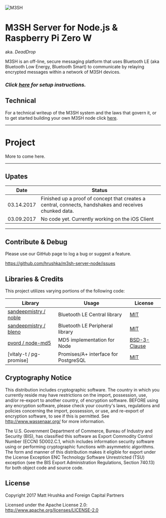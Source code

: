 ![M3SH](https://foreign.capital/github/m3sh-logo@2x.png)

# M3SH Server for Node.js & Raspberry Pi Zero W
aka. *DeadDrop*

M3SH is an off-line, secure messaging platform that uses Bluetooth LE (aka Bluetooth Low Energy, Bluetooth Smart) to communicate by relaying encrypted messages within a network of M3SH devices.

### *Click [here](https://github.com/hrushka/m3sh-sever-node/blob/master/SETUP.md) for setup instructions.*

## Technical
For a technical writeup of the M3SH system and the laws that govern it, or to get started building your own M3SH node click [here]().

---

# Project

More to come here.

---

## Upates

| Date        | Status  |
| --- | --- |
| 03.14.2017 | Finished up a proof of concept that creates a central, connects, handshakes and receives chunked data. |
| 03.09.2017 | No code yet. Currently working on the iOS Client  |

---

## Contribute & Debug

Please use our GitHub page to log a bug or suggest a feature.

https://github.com/hrushka/m3sh-server-node/issues

## Libraries & Credits
This project utilizes varying portions of the following code:

| Library | Usage | License |
| --- | --- | --- |
| [sandeepmistry / noble](https://github.com/sandeepmistry/noble) | Bluetooth LE Central library | [MIT](https://github.com/sandeepmistry/noble/blob/master/LICENSE) |
| [sandeepmistry / bleno](https://github.com/sandeepmistry/bleno) | Bluetooth LE Peripheral library | [MIT](https://github.com/sandeepmistry/bleno/blob/master/LICENSE) |
| [pvord / node-md5](https://github.com/pvorb/node-md5) | MD5 implementation for Node | [BSD-3-Clause](https://github.com/pvorb/node-md5/blob/master/LICENSE) |
| [vitaly-t / pg-promise] | Promises/A+ interface for PostgreSQL | [MIT](https://github.com/vitaly-t/pg-promise#license) |


## Cryptography Notice

This distribution includes cryptographic software. The country in which you currently reside may have restrictions on the import, possession, use, and/or re-export to another country, of encryption software.
BEFORE using any encryption software, please check your country's laws, regulations and policies concerning the import, possession, or use, and re-export of encryption software, to see if this is permitted.
See <http://www.wassenaar.org/> for more information.

The U.S. Government Department of Commerce, Bureau of Industry and Security (BIS), has classified this software as Export Commodity Control Number (ECCN) 5D002.C.1, which includes information security software using or performing cryptographic functions with asymmetric algorithms.
The form and manner of this distribution makes it eligible for export under the License Exception ENC Technology Software Unrestricted (TSU) exception (see the BIS Export Administration Regulations, Section 740.13) for both object code and source code.

## License

Copyright 2017 Matt Hrushka and Foreign Capital Partners

Licensed under the Apache License 2.0: http://www.apache.org/licenses/LICENSE-2.0
